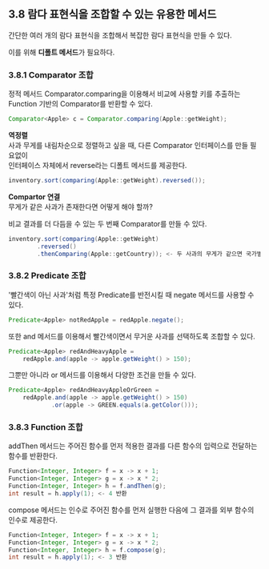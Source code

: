 ## 3.8 람다 표현식을 조합할 수 있는 유용한 메서드
간단한 여러 개의 람다 표현식을 조합해서 복잡한 람다 표현식을 만들 수 있다.

이를 위해 **디폴트 메서드**가 필요하다.

### 3.8.1 Comparator 조합
정적 메서드 Comparator.comparing을 이용해서 비교에 사용할 키를 추출하는 Function 기반의 Comparator를 반환할 수 있다.
```java
Comparator<Apple> c = Comparator.comparing(Apple::getWeight);
```

**역정렬**  
사과 무게를 내림차순으로 정렬하고 싶을 때, 다른 Comparator 인터페이스를 만들 필요없이  
인터페이스 자체에서 reverse라는 디폴트 메서드를 제공한다.
```java
inventory.sort(comparing(Apple::getWeight).reversed());
```

**Compartor 연결**  
무게가 같은 사과가 존재한다면 어떻게 해야 할까?  

비교 결과를 더 다듬을 수 있는 두 번째 Comparator를 만들 수 있다.
```java
inventory.sort(comparing(Apple::getWeight)
        .reversed()
        .thenComparing(Apple::getCountry)); <- 두 사과의 무게가 같으면 국가별로 정렬
```

### 3.8.2 Predicate 조합
'빨간색이 아닌 사과'처럼 특정 Predicate를 반전시킬 때 negate 메서드를 사용할 수 있다.
```java
Predicate<Apple> notRedApple = redApple.negate();
```

또한 and 메서드를 이용해서 빨간색이면서 무거운 사과를 선택하도록 조합할 수 있다.
```java
Predicate<Apple> redAndHeavyApple =
    redApple.and(apple -> apple.getWeight() > 150);
```

그뿐만 아니라 or 메서드를 이용해서 다양한 조건을 만들 수 있다.
```java
Predicate<Apple> redAndHeavyAppleOrGreen =
    redApple.and(apple -> apple.getWeight() > 150)
            .or(apple -> GREEN.equals(a.getColor()));
```

### 3.8.3 Function 조합
addThen 메서드는 주어진 함수를 먼저 적용한 결과를 다른 함수의 입력으로 전달하는 함수를 반환한다.
```java
Function<Integer, Integer> f = x -> x + 1;
Function<Integer, Integer> g = x -> x * 2;
Function<Integer, Integer> h = f.andThen(g);
int result = h.apply(1); <- 4 반환
```
compose 메서드는 인수로 주어진 함수를 먼저 실행한 다음에 그 결과를 외부 함수의 인수로 제공한다.
```java
Function<Integer, Integer> f = x -> x + 1;
Function<Integer, Integer> g = x -> x * 2;
Function<Integer, Integer> h = f.compose(g);
int result = h.apply(1); <- 3 반환
```